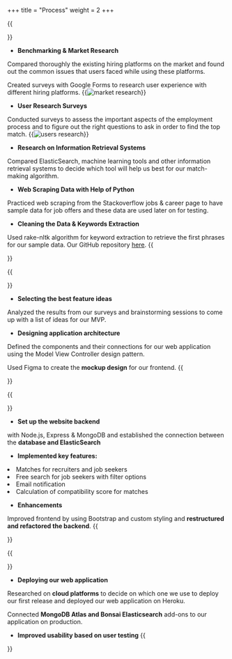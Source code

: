 +++
title = "Process"
weight = 2
+++

{{<section title="Research">}} 
- **Benchmarking & Market Research**

Compared thoroughly the existing hiring platforms on the market and found out the common issues that users faced while using these platforms. 

Created surveys with Google Forms to research user experience with different hiring platforms. 
{{<image src="market research.svg" alt="market research">}}

- **User Research Surveys**

Conducted surveys to assess the important aspects of the employment process and to figure out the right questions to ask in order to find the top match.
{{<image src="user research.svg" alt="users research">}}

- **Research on Information Retrieval Systems**

Compared ElasticSearch, machine learning tools and other information retrieval systems to decide which tool will help us best for our match-making algorithm. 

- **Web Scraping Data with Help of Python**

Practiced web scraping from the Stackoverflow jobs & career page to have sample data for job offers and these data are used later on for testing.  

- **Cleaning the Data & Keywords Extraction**

Used rake-nltk algorithm for keyword extraction to retrieve the first phrases for our sample data.
Our GitHub repository [here](https://github.com/B5-Recruiter-and-Employee/WebScraperIndeed).
{{</section>}}

{{<section title="MVP and Mockup Design">}}
- **Selecting the best feature ideas**

Analyzed the results from our surveys and brainstorming sessions to come up with a list of ideas for our MVP.  
- **Designing application architecture** 

Defined the components and their connections for our web application using the Model View Controller design pattern.

Used Figma to create the **mockup design** for our frontend. 
{{</section>}}

{{<section title="Development">}}

- **Set up the website backend** 

with Node.js, Express & MongoDB and established the connection between the **database and ElasticSearch**  

- **Implemented key features:**  
<li>Matches for recruiters and job seekers</li>  
<li>Free search for job seekers with filter options</li>  
<li>Email notification</li>  
<li>Calculation of compatibility score for matches</li>

- **Enhancements** 

Improved frontend by using Bootstrap and custom styling and **restructured and refactored the backend**. 
{{</section>}}

{{<section title="Deployment">}}
- **Deploying our web application**

Researched on **cloud platforms** to decide on which one we use to deploy our first release and deployed our web application on Heroku.

Connected **MongoDB Atlas and Bonsai Elasticsearch** add-ons to our application on production.

- **Improved usability based on user testing** 
{{</section>}}